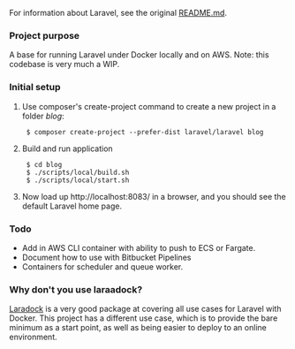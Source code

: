 For information about Laravel, see the original <a href="https://github.com/laravel/laravel/blob/master/README.md">README.md</a>.

### Project purpose

A base for running Laravel under Docker locally and on AWS. Note: this codebase is very much a WIP.

### Initial setup

1. Use composer's create-project command to create a new project in a folder _blog_:

        $ composer create-project --prefer-dist laravel/laravel blog 
    
2. Build and run application

        $ cd blog
        $ ./scripts/local/build.sh
        $ ./scripts/local/start.sh

3. Now load up http://localhost:8083/ in a browser, and you should see the default Laravel home page.

### Todo

* Add in AWS CLI container with ability to push to ECS or Fargate.
* Document how to use with Bitbucket Pipelines
* Containers for scheduler and queue worker.

### Why don't you use laraadock?

[Laradock](https://laradock.io/) is a very good package at covering all use cases for Laravel with Docker. This project has a different use case, which is to provide the bare minimum as a start point, as well as being easier to deploy to an online environment.
